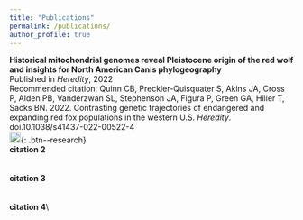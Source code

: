 ```yaml
---
title: "Publications"
permalink: /publications/
author_profile: true
---
```


**Historical mitochondrial genomes reveal Pleistocene origin of the red wolf and insights for North American Canis phylogeography** \
Published in *Heredity*, 2022 \
Recommended citation: Quinn CB, Preckler-Quisquater S, Akins JA, Cross P, Alden PB, Vanderzwan SL, Stephenson JA, Figura P, Green GA, Hiller T, Sacks BN. 2022. Contrasting genetic trajectories of endangered and expanding red fox populations in the western U.S. *Heredity*. doi.10.1038/s41437-022-00522-4 \
[<img src="https://raw.githubusercontent.com/FortAwesome/Font-Awesome/6.x/svgs/regular/file-lines.svg" width="20" height="20">](https://onlinelibrary.wiley.com/doi/abs/10.1111/mec.16048){: .btn--research}
\
**citation 2**\
\
\
**citation 3**\
\
\
**citation 4**\